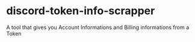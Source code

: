 # discord-token-info-scrapper
A tool that gives you Account Informations and Billing informations from a Token
